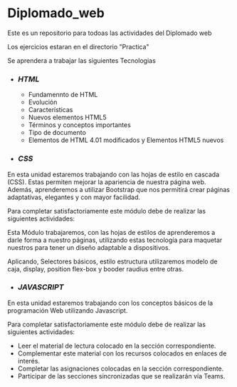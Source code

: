 # Diplomado_web

Este es un repositorio para todoas las actividades del Diplomado web

Los ejercicios estaran en el directorio "Practica"

Se aprendera a trabajar las siguientes Tecnologias

- ### *HTML*
  * Fundamennto de HTML 
  * Evolución
  * Características
  * Nuevos elementos HTML5
  * Términos y conceptos importantes
  * Tipo de documento
  * Elementos de HTML 4.01 modificados y Elementos HTML5 nuevos

- ### *CSS*
En esta unidad estaremos trabajando con las hojas de estilo en cascada (CSS). Estas permiten mejorar la apariencia de nuestra página web. Además, aprenderemos a utilizar Bootstrap que nos permitirá crear páginas adaptativas, elegantes y  con mayor facilidad.

Para completar satisfactoriamente este módulo debe de realizar las siguientes actividades:

Esta Módulo trabajaremos, con las hojas de estilos de aprenderemos a darle forma a nuestro páginas, utilizando estas tecnología para maquetar nuestros para tener un diseño adaptable a dispositivos.

Aplicando, Selectores básicos, estilo estructura utilizaremos modelo de caja, display, position flex-box y booder raudius entre otras.

- ### *JAVASCRIPT*
En esta unidad estaremos trabajando con los conceptos básicos de la programación Web utilizando Javascript. 

Para completar satisfactoriamente este módulo debe de realizar las siguientes actividades:

  * Leer el material de lectura colocado en la sección correspondiente.
  * Complementar este material con los recursos colocados en enlaces de interés.
  * Completar las asignaciones colocadas en la sección correspondiente.
  * Participar de las secciones sincronizadas que se realizarán vía Teams.

